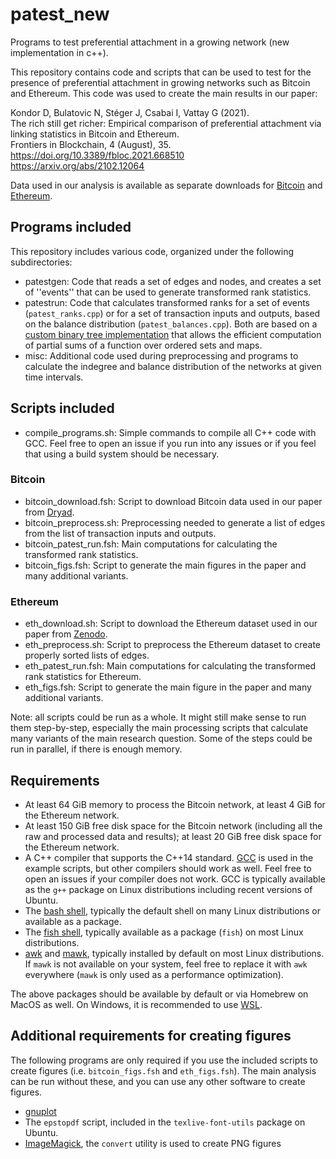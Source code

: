 # patest_new
Programs to test preferential attachment in a growing network (new implementation in c++).

This repository contains code and scripts that can be used to test for the presence of preferential attachment in growing networks such as Bitcoin and Ethereum. This code was used to create the main results in our paper:

Kondor D, Bulatovic N, Stéger J, Csabai I, Vattay G (2021).  
The rich still get richer: Empirical comparison of preferential attachment via linking statistics in Bitcoin and Ethereum.  
Frontiers in Blockchain, 4 (August), 35.  
https://doi.org/10.3389/fbloc.2021.668510  
https://arxiv.org/abs/2102.12064

Data used in our analysis is available as separate downloads for [Bitcoin](https://doi.org/10.5061/dryad.qz612jmcf) and [Ethereum](https://zenodo.org/record/4543269).

## Programs included

This repository includes various code, organized under the following subdirectories:
- patestgen: Code that reads a set of edges and nodes, and creates a set of ''events'' that can be used to generate transformed rank statistics.
- patestrun: Code that calculates transformed ranks for a set of events (`patest_ranks.cpp`) or for a set of transaction inputs and outputs, based on the balance distribution (`patest_balances.cpp`). Both are based on a [custom binary tree implementation](https://github.com/dkondor/orbtree) that allows the efficient computation of partial sums of a function over ordered sets and maps.
- misc: Additional code used during preprocessing and programs to calculate the indegree and balance distribution of the networks at given time intervals.

## Scripts included

- compile_programs.sh: Simple commands to compile all C++ code with GCC. Feel free to open an issue if you run into any issues or if you feel that using a build system should be necessary.

### Bitcoin

- bitcoin_download.fsh: Script to download Bitcoin data used in our paper from [Dryad](https://doi.org/10.5061/dryad.qz612jmcf).
- bitcoin_preprocess.sh: Preprocessing needed to generate a list of edges from the list of transaction inputs and outputs.
- bitcoin_patest_run.fsh: Main computations for calculating the transformed rank statistics.
- bitcoin_figs.fsh: Script to generate the main figures in the paper and many additional variants.

### Ethereum

- eth_download.sh: Script to download the Ethereum dataset used in our paper from [Zenodo](https://zenodo.org/record/4543269).
- eth_preprocess.sh: Script to preprocess the Ethereum dataset to create properly sorted lists of edges.
- eth_patest_run.fsh: Main computations for calculating the transformed rank statistics for Ethereum.
- eth_figs.fsh: Script to generate the main figure in the paper and many additional variants.

Note: all scripts could be run as a whole. It might still make sense to run them step-by-step, especially the main processing scripts that calculate many variants of the main research question. Some of the steps could be run in parallel, if there is enough memory.


## Requirements

- At least 64 GiB memory to process the Bitcoin network, at least 4 GiB for the Ethereum network. 
- At least 150 GiB free disk space for the Bitcoin network (including all the raw and processed data and results); at least 20 GiB free disk space for the Ethereum network.
- A C++ compiler that supports the C++14 standard. [GCC](https://gcc.gnu.org/) is used in the example scripts, but other compilers should work as well. Feel free to open an issues if your compiler does not work. GCC is typically available as the `g++` package on Linux distributions including recent versions of Ubuntu.
- The [bash shell](http://tiswww.case.edu/php/chet/bash/bashtop.html), typically the default shell on many Linux distributions or available as a package.
- The [fish shell](https://fishshell.com/), typically available as a package (`fish`) on most Linux distributions.
- [awk](https://www.gnu.org/software/gawk/) and [mawk](https://invisible-island.net/mawk/), typically installed by default on most Linux distributions. If `mawk` is not available on your system, feel free to replace it with `awk` everywhere (`mawk` is only used as a performance optimization).

The above packages should be available by default or via Homebrew on MacOS as well. On Windows, it is recommended to use [WSL](https://docs.microsoft.com/en-us/windows/wsl/install-win10).

## Additional requirements for creating figures

The following programs are only required if you use the included scripts to create figures (i.e. `bitcoin_figs.fsh` and `eth_figs.fsh`). The main analysis can be run without these, and you can use any other software to create figures.

- [gnuplot](http://gnuplot.info/)
- The `epstopdf` script, included in the `texlive-font-utils` package on Ubuntu.
- [ImageMagick](https://imagemagick.org/), the `convert` utility is used to create PNG figures


